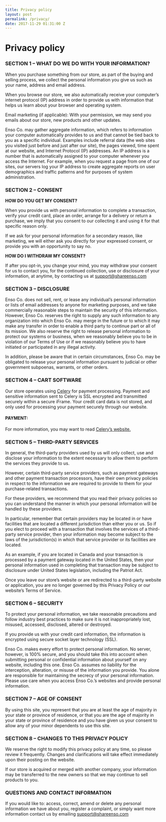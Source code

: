 ```yaml
---
title: Privacy policy
layout: post
permalink: /privacy/
date: 2017-11-29 01:31:00 Z
---
```


# Privacy policy

### SECTION 1 – WHAT DO WE DO WITH YOUR INFORMATION?

When you purchase something from our store, as part of the buying and selling process, we collect the personal information you give us such as your name, address and email address.

When you browse our store, we also automatically receive your computer’s internet protocol (IP) address in order to provide us with information that helps us learn about your browser and operating system.

Email marketing (if applicable): With your permission, we may send you emails about our store, new products and other updates.

Enso Co. may gather aggregate information, which refers to information your computer automatically provides to us and that cannot be tied back to you as a specific individual. Examples include referral data (the web sites you visited just before and just after our site), the pages viewed, time spent at our website, and Internet Protocol (IP) addresses. An IP address is a number that is automatically assigned to your computer whenever you access the Internet. For example, when you request a page from one of our sites, our servers log your IP address to create aggregate reports on user demographics and traffic patterns and for purposes of system administration.

### SECTION 2 – CONSENT

**HOW DO YOU GET MY CONSENT?**

When you provide us with personal information to complete a transaction, verify your credit card, place an order, arrange for a delivery or return a purchase, we imply that you consent to our collecting it and using it for that specific reason only.

If we ask for your personal information for a secondary reason, like marketing, we will either ask you directly for your expressed consent, or provide you with an opportunity to say no.

**HOW DO I WITHDRAW MY CONSENT?**

If after you opt-in, you change your mind, you may withdraw your consent for us to contact you, for the continued collection, use or disclosure of your information, at anytime, by contacting us at support@shareenso.com

### SECTION 3 – DISCLOSURE

Enso Co. does not sell, rent, or lease any individual’s personal information or lists of email addresses to anyone for marketing purposes, and we take commercially reasonable steps to maintain the security of this information. However, Enso Co. reserves the right to supply any such information to any organization into which Enso Co. may merge in the future or to which it may make any transfer in order to enable a third party to continue part or all of its mission. We also reserve the right to release personal information to protect our systems or business, when we reasonably believe you to be in violation of our Terms of Use or if we reasonably believe you to have initiated or participated in any illegal activity.

In addition, please be aware that in certain circumstances, Enso Co. may be obligated to release your personal information pursuant to judicial or other government subpoenas, warrants, or other orders.

### SECTION 4 – CART SOFTWARE

Our store operates using [Celery](https://www.trycelery.com/) for payment processing. Payment and sensitive information sent to Celery is SSL encrypted and transmitted securely within a secure iFrame. Your credit card data is not stored, and only used for processing your payment securely through our website.

#### PAYMENT:

For more information, you may want to read [Celery’s website.](https://www.trycelery.com/)

### SECTION 5 – THIRD-PARTY SERVICES

In general, the third-party providers used by us will only collect, use and disclose your information to the extent necessary to allow them to perform the services they provide to us.

However, certain third-party service providers, such as payment gateways and other payment transaction processors, have their own privacy policies in respect to the information we are required to provide to them for your purchase-related transactions.

For these providers, we recommend that you read their privacy policies so you can understand the manner in which your personal information will be handled by these providers.

In particular, remember that certain providers may be located in or have facilities that are located a different jurisdiction than either you or us. So if you elect to proceed with a transaction that involves the services of a third-party service provider, then your information may become subject to the laws of the jurisdiction(s) in which that service provider or its facilities are located.

As an example, if you are located in Canada and your transaction is processed by a payment gateway located in the United States, then your personal information used in completing that transaction may be subject to disclosure under United States legislation, including the Patriot Act.

Once you leave our store’s website or are redirected to a third-party website or application, you are no longer governed by this Privacy Policy or our website’s Terms of Service.

### SECTION 6 – SECURITY

To protect your personal information, we take reasonable precautions and follow industry best practices to make sure it is not inappropriately lost, misused, accessed, disclosed, altered or destroyed.

If you provide us with your credit card information, the information is encrypted using secure socket layer technology (SSL).

Enso Co. makes every effort to protect personal information. No server, however, is 100% secure, and you should take this into account when submitting personal or confidential information about yourself on any website, including this one. Enso Co. assumes no liability for the interception, alteration, or misuse of the information you provide. You alone are responsible for maintaining the secrecy of your personal information. Please use care when you access Enso Co.’s websites and provide personal information.

### SECTION 7 – AGE OF CONSENT

By using this site, you represent that you are at least the age of majority in your state or province of residence, or that you are the age of majority in your state or province of residence and you have given us your consent to allow any of your minor dependents to use this site.

### SECTION 8 – CHANGES TO THIS PRIVACY POLICY

We reserve the right to modify this privacy policy at any time, so please review it frequently. Changes and clarifications will take effect immediately upon their posting on the website.

If our store is acquired or merged with another company, your information may be transferred to the new owners so that we may continue to sell products to you.

### QUESTIONS AND CONTACT INFORMATION

If you would like to: access, correct, amend or delete any personal information we have about you, register a complaint, or simply want more information contact us by emailing [support@shareenso.com](mailto:support@shareenso.com)

